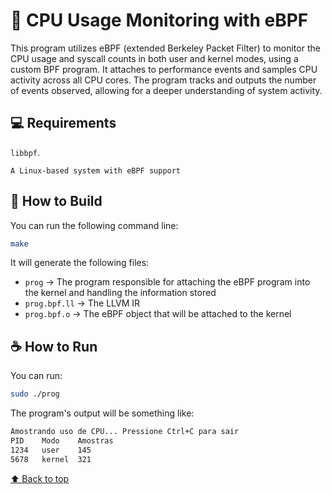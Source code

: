 # 🤙 CPU Usage Monitoring with eBPF

This program utilizes eBPF (extended Berkeley Packet Filter) to monitor the CPU usage and syscall counts in both user and kernel modes, using a custom BPF program. It attaches to performance events and samples CPU activity across all CPU cores. The program tracks and outputs the number of events observed, allowing for a deeper understanding of system activity.

## 💻 Requirements

`libbpf`.

`A Linux-based system with eBPF support`

## 🚀 How to Build

You can run the following command line:
```bash
make
```

It will generate the following files:
- `prog` → The program responsible for attaching the eBPF program into the kernel and handling the information stored
- `prog.bpf.ll` → The LLVM IR   
- `prog.bpf.o` → The eBPF object that will be attached to the kernel

## ☕ How to Run

You can run:
```bash
sudo ./prog
```
The program's output will be something like:
```bash
Amostrando uso de CPU... Pressione Ctrl+C para sair
PID    Modo    Amostras
1234   user    145
5678   kernel  321
```

[⬆ Back to top](#count-syscalls)<br>
